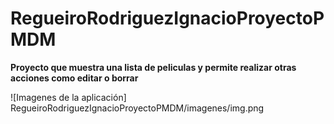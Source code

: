 # RegueiroRodriguezIgnacioProyectoPMDM

**Proyecto que muestra una lista de peliculas y permite realizar otras acciones como editar o borrar**

![Imagenes de la aplicación] RegueiroRodriguezIgnacioProyectoPMDM/imagenes/img.png

